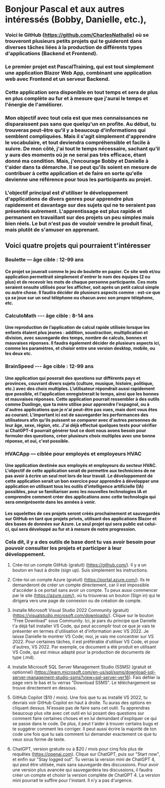 # Bonjour Pascal et aux autres intéressés (Bobby, Danielle, etc.),

### Voici le GitHub (https://github.com/CharlesNathalie) où se trouveront plusieurs petits projets qui te guideront dans diverses tâches liées à la production de différents types d'applications (Backend et Frontend).

### Le premier projet est PascalTraining, qui est tout simplement une application Blazor Web App, combinant une application web avec Frontend et un serveur Backend.

### Cette application sera disponible en tout temps et sera de plus en plus complète au fur et à mesure que j'aurai le temps et l'énergie de l'améliorer.

### Mon objectif avec tout cela est que mes connaissances ne disparaissent pas sans que quelqu'un en profite. Au début, tu trouveras peut-être qu'il y a beaucoup d'informations qui semblent compliquées. Mais il s'agit simplement d'apprendre le vocabulaire, et tout deviendra compréhensible et facile à suivre. De mon côté, j'ai tout le temps nécessaire, sachant qu'il y aura des moments où je ne serai pas très efficace, étant donné ma condition. Mais, j'encourage Bobby et Danielle à t'aider dans ta démarche. Il se peut qu'ils soient en mesure de contribuer à cette application et de faire en sorte qu'elle devienne une référence pour tous les participants au projet.

### L'objectif principal est d'utiliser le développement d'applications de divers genres pour apprendre plus rapidement et davantage sur des sujets qui ne te seraient pas présentés autrement. L'apprentissage est plus rapide et permanent en travaillant sur des projets un peu simples mais bien réels. Le but n'est pas de vouloir vendre le produit final, mais plutôt de s'amuser en apprenant.

## Voici quatre projets qui pourraient t'intéresser

### Boulette — âge cible : 12-99 ans

#### Ce projet se jouerait comme le jeu de boulette en papier. Ce site web et/ou application permettrait simplement d'entrer le nom des équipes (2 ou plus) et de recevoir les mots de chaque personne participante. Ces mots seraient ensuite utilisés pour les afficher, soit après un petit calcul simple ou autre chose. Il faudra décider de plusieurs aspects comme : est-ce que ça se joue sur un seul téléphone ou chacun avec son propre téléphone, etc.

### CalculoMath --- âge cible : 8-14 ans

#### Une reproduction de l’application de calcul rapide utilisée lorsque les enfants étaient plus jeunes : addition, soustraction, multiplication et division, avec sauvegarde des temps, nombre de calculs, bonnes et mauvaises réponses. Il faudra également décider de plusieurs aspects ici, comme les paramètres, et choisir entre une version desktop, mobile, ou les deux etc.

### BrainSpeed --- âge cible : 12-99 ans

#### Une application qui poserait des questions sur différents pays et provinces, couvrant divers sujets (culture, musique, histoire, politique, etc.) avec des choix multiples. L’utilisateur répondrait aussi rapidement que possible, et l’application enregistrerait le temps, ainsi que les bonnes et mauvaises réponses. Cette application pourrait ressembler à des outils comme Duolingo, que ta mère utilise pour apprendre l'espagnol, ou à d'autres applications que je n'ai peut-être pas vues, mais dont vous êtes au courant. L'important ici est de sauvegarder les performances des utilisateurs afin qu'ils puissent se comparer avec d'autres personnes de leur âge, sexe, région, etc. J'ai déjà effectué quelques tests pour vérifier si ChatGPT-4 pourrait générer tout ce dont nous avons besoin pour formuler des questions, créer plusieurs choix multiples avec une bonne réponse, et oui, c'est possible.

### HVACApp — ciblée pour employés et employeurs HVAC

#### Une application destinée aux employés et employeurs du secteur HVAC. L'objectif de cette application serait de permettre aux techniciens de ne pas avoir à écrire un seul mot lors de leur travail. Le développement de cette application serait un bon exercice pour apprendre à développer une application en utilisant tous les outils d'intelligence artificielle (IA) possibles, pour se familiariser avec les nouvelles technologies IA et comprendre comment créer des applications avec cette technologie qui sera omniprésente dans les années à venir.

#### Les squelettes de ces projets seront créés prochainement et sauvegardés sur GitHub en tant que projets privés, utilisant des applications Blazor et des bases de données sur Azure. Le seul projet qui sera public est celui-ci, qui sera développé au fur et à mesure de notre progression.

### Cela dit, il y a des outils de base dont tu vas avoir besoin pour pouvoir consulter les projets et participer à leur développement.

1. Crée-toi un compte GitHub (gratuit) (https://github.com/). Il y a un bouton en haut à droite (sign up). Suis simplement les instructions.

2. Crée-toi un compte Azure (gratuit) (https://portal.azure.com/). Ils te demanderont de créer un compte directement, car il est impossible d'accéder à ce portail sans avoir un compte. Tu peux aussi commencer par le site (https://azure.com/), où tu trouveras un bouton (Sign in) qui te dirigera vers une page de connexion ou de création de compte.

3. Installe Microsoft Visual Studio 2022 Community (gratuit) (https://visualstudio.microsoft.com/downloads/). Clique sur le bouton "Free Download" sous Community. Ici, je pars du principe que Danielle t'a déjà fait installer VS Code, qui peut accomplir tout ce que je vais te présenter en termes d'utilisation et d'information avec VS 2022. Je laisse Danielle te montrer VS Code; moi, je vais me concentrer sur VS 2022. Pour certaines tâches, il est préférable d'utiliser VS Code, et pour d'autres, VS 2022. Par exemple, ce document a été produit en utilisant VS Code, qui est mieux adapté pour la production de documents de type (.md).

4. Installe Microsoft SQL Server Management Studio (SSMS) (gratuit et optionnel) (https://learn.microsoft.com/en-us/sql/ssms/download-sql-server-management-studio-ssms?view=sql-server-ver16). Fais défiler la page vers le bas et tu verras "Download SSMS". Le téléchargement se trouve directement en dessous.

5. GitHub Copilot ($10 / mois). Une fois que tu as installé VS 2022, tu devrais voir GitHub Copilot en haut à droite. Tu auras des options en cliquant dessus. N'essaie pas de faire sans cet outil. Tu apprendras beaucoup plus vite avec cet outil en lui posant des questions sur comment faire certaines choses et en lui demandant d'expliquer ce qui se passe dans le code. De plus, il peut t'aider à trouver certains bugs et te suggérer comment les corriger. Il peut aussi écrire la majorité de ton code une fois que tu sais comment lui demander exactement ce que tu veux sous forme de texte.

6. ChatGPT, version gratuite ou à $20 / mois pour cinq fois plus de requêtes (https://openai.com). Clique sur ChatGPT, puis sur "Start now", et enfin sur "Stay logged out". Tu verras la version mini de ChatGPT 4, qui peut être utilisée, mais sans sauvegarde des discussions. Pour avoir une version plus avancée qui sauvegardera tes discussions, il faudra créer un compte et choisir la version complète de ChatGPT 4. La version mini pourrait te suffire pour l'instant. Il n'y a pas d'urgence.


